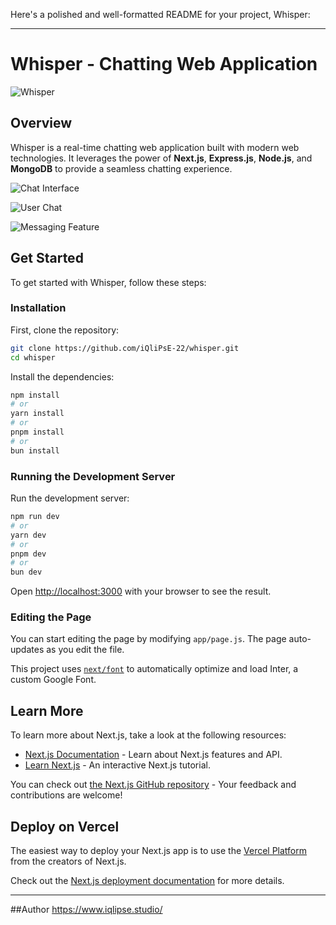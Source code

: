 Here's a polished and well-formatted README for your project, Whisper:

---

# Whisper - Chatting Web Application

![Whisper](https://github.com/iQliPsE-22/whisper/assets/91374730/482416bd-b82d-4f69-a4bc-00296a688660)

## Overview

Whisper is a real-time chatting web application built with modern web technologies. It leverages the power of **Next.js**, **Express.js**, **Node.js**, and **MongoDB** to provide a seamless chatting experience.

![Chat Interface](https://github.com/iQliPsE-22/whisper/assets/91374730/10db6ccc-fb8b-4891-bad7-f9539f6fc272)

![User Chat](https://github.com/iQliPsE-22/whisper/assets/91374730/645ec1ef-e682-4b02-9f8f-c7884dfc1345)

![Messaging Feature](https://github.com/iQliPsE-22/whisper/assets/91374730/8b83fac4-a207-4c33-aa78-236194073b3e)

## Get Started

To get started with Whisper, follow these steps:

### Installation

First, clone the repository:

```bash
git clone https://github.com/iQliPsE-22/whisper.git
cd whisper
```

Install the dependencies:

```bash
npm install
# or
yarn install
# or
pnpm install
# or
bun install
```

### Running the Development Server

Run the development server:

```bash
npm run dev
# or
yarn dev
# or
pnpm dev
# or
bun dev
```

Open [http://localhost:3000](http://localhost:3000) with your browser to see the result.

### Editing the Page

You can start editing the page by modifying `app/page.js`. The page auto-updates as you edit the file.

This project uses [`next/font`](https://nextjs.org/docs/basic-features/font-optimization) to automatically optimize and load Inter, a custom Google Font.

## Learn More

To learn more about Next.js, take a look at the following resources:

- [Next.js Documentation](https://nextjs.org/docs) - Learn about Next.js features and API.
- [Learn Next.js](https://nextjs.org/learn) - An interactive Next.js tutorial.

You can check out [the Next.js GitHub repository](https://github.com/vercel/next.js/) - Your feedback and contributions are welcome!

## Deploy on Vercel

The easiest way to deploy your Next.js app is to use the [Vercel Platform](https://vercel.com/new?utm_medium=default-template&filter=next.js&utm_source=create-next-app&utm_campaign=create-next-app-readme) from the creators of Next.js.

Check out the [Next.js deployment documentation](https://nextjs.org/docs/deployment) for more details.

---

##Author 
https://www.iqlipse.studio/
